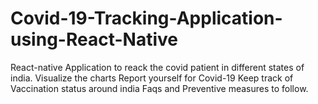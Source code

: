 # Covid-19-Tracking-Application-using-React-Native
React-native Application to reack the covid patient in different states of india.
Visualize the charts 
Report yourself for Covid-19
Keep track of Vaccination status around india
Faqs and Preventive measures to follow.
